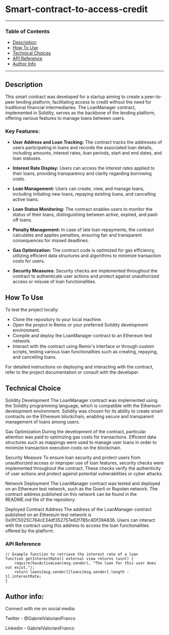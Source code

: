 # Smart-contract-to-access-credit

---

### Table of Contents

- [Description](#description)
- [How To Use](#how-to-use)
- [Technical Choices](#technical-choice)
- [API Reference](#api-reference)
- [Author Info](#author-info)

---

## Description

This smart contract was developed for a startup aiming to create a peer-to-peer lending platform, facilitating access to credit without the need for traditional financial intermediaries. The LoanManager contract, implemented in Solidity, serves as the backbone of the lending platform, offering various features to manage loans between users.

### Key Features:

- **User Address and Loan Tracking:** The contract tracks the addresses of users participating in loans and records the associated loan details, including amounts, interest rates, loan periods, start and end dates, and loan statuses.

- **Interest Rate Display:** Users can access the interest rates applied to their loans, providing transparency and clarity regarding borrowing costs.

- **Loan Management:** Users can create, view, and manage loans, including initiating new loans, repaying existing loans, and cancelling active loans.

- **Loan Status Monitoring:** The contract enables users to monitor the status of their loans, distinguishing between active, expired, and paid-off loans.

- **Penalty Management:** In case of late loan repayments, the contract calculates and applies penalties, ensuring fair and transparent consequences for missed deadlines.

- **Gas Optimization:** The contract code is optimized for gas efficiency, utilizing efficient data structures and algorithms to minimize transaction costs for users.

- **Security Measures:** Security checks are implemented throughout the contract to authenticate user actions and protect against unauthorized access or misuse of loan functionalities.

## How To Use

To test the project locally:

- Clone the repository to your local machine.
- Open the project in Remix or your preferred Solidity development environment.
- Compile and deploy the LoanManager contract to an Ethereum test network.
- Interact with the contract using Remix's interface or through custom scripts, testing various loan functionalities such as creating, repaying, and cancelling loans.

For detailed instructions on deploying and interacting with the contract, refer to the project documentation or consult with the developer.

## Technical Choice

Solidity Development
The LoanManager contract was implemented using the Solidity programming language, which is compatible with the Ethereum development environment.
Solidity was chosen for its ability to create smart contracts on the Ethereum blockchain, enabling secure and transparent management of loans among users.

Gas Optimization
During the development of the contract, particular attention was paid to optimizing gas costs for transactions. Efficient data structures such as mappings were used to manage user loans in order to minimize transaction execution costs on the blockchain.

Security Measure
To ensure loan security and protect users from unauthorized access or improper use of loan features, security checks were implemented throughout the contract.
These checks verify the authenticity of user actions and protect against potential vulnerabilities or cyber attacks.

Network Deployment
The LoanManager contract was tested and deployed on an Ethereum test network, such as the Goerli or Ropsten network.
The contract address published on this network can be found in the README.md file of the repository.

Deployed Contract Address
The address of the LoanManager contract published on an Ethereum test network is 0x0fC5025C764cE34df352757e82f7B5c4Df39A836. Users can interact with the contract using this address to access the loan functionalities offered by the platform.

### API Reference

```solidity
// Example function to retrieve the interest rate of a loan
function getInterestRate() external view returns (uint) {
    require(hasActiveLoan(msg.sender), "The loan for this user does not exist.");
    return loans[msg.sender][loans[msg.sender].length - 1].interestRate;
}
```

## Author info:

Connect with me on social media:

Twitter - @GabrielValorianiFranco

Linkedin - GabrielValorianiFranco
